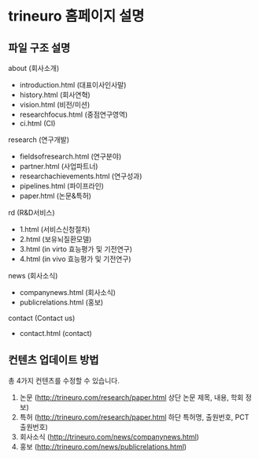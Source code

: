 # trineuro 홈페이지 설명

## 파일 구조 설명 

about (회사소개)
- introduction.html (대표이사인사말)
- history.html (회사연혁)
- vision.html (비전/미션) 
- researchfocus.html (중점연구영역)
- ci.html (CI)

research (연구개발)
- fieldsofresearch.html (연구분야)
- partner.html (사업파트너)
- researchachievements.html (연구성과)
- pipelines.html (파이프라인)
- paper.html (논문&특허)

rd (R&D서비스)
- 1.html (서비스신청절차)
- 2.html (보유뇌질환모델)
- 3.html (in virto 효능평가 및 기전연구)
- 4.html (in vivo 효능평가 및 기전연구)

news (회사소식)
- companynews.html (회사소식)
- publicrelations.html (홍보)

contact (Contact us)
- contact.html (contact)


## 컨텐츠 업데이트 방법 

총 4가지 컨텐츠를 수정할 수 있습니다. 
1. 논문 (http://trineuro.com/research/paper.html 상단 논문 제목, 내용, 학회 정보) 
2. 특허 (http://trineuro.com/research/paper.html 하단 특허명, 출원번호, PCT 출원번호) 
3. 회사소식 (http://trineuro.com/news/companynews.html)
4. 홍보 (http://trineuro.com/news/publicrelations.html)


